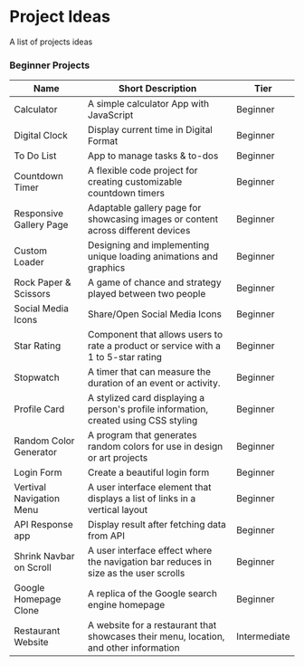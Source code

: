 # Project Ideas

A list of projects ideas

### Beginner Projects

| Name | Short Description | Tier |
|------|-------------------|------|
| Calculator | A simple calculator App with JavaScript | Beginner |
| Digital Clock | Display current time in Digital Format | Beginner |
| To Do List | App to manage tasks & to-dos | Beginner |
| Countdown Timer | A flexible code project for creating customizable countdown timers | Beginner |
| Responsive Gallery Page | Adaptable gallery page for showcasing images or content across different devices | Beginner |
| Custom Loader | Designing and implementing unique loading animations and graphics | Beginner |
| Rock Paper & Scissors | A game of chance and strategy played between two people | Beginner |
| Social Media Icons | Share/Open Social Media Icons | Beginner |
| Star Rating | Component that allows users to rate a product or service with a 1 to 5-star rating | Beginner |
| Stopwatch | A timer that can measure the duration of an event or activity. | Beginner |
| Profile Card | A stylized card displaying a person's profile information, created using CSS styling | Beginner |
| Random Color Generator | A program that generates random colors for use in design or art projects | Beginner |
| Login Form | Create a beautiful login form | Beginner |
| Vertival Navigation Menu | A user interface element that displays a list of links in a vertical layout | Beginner |
| API Response app | Display result after fetching data from API | Beginner |
| Shrink Navbar on Scroll | A user interface effect where the navigation bar reduces in size as the user scrolls | Beginner |
| Google Homepage Clone | A replica of the Google search engine homepage | Beginner |
| Restaurant Website | A website for a restaurant that showcases their menu, location, and other information | Intermediate |